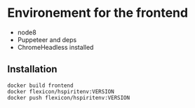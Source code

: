# Environement for the frontend

* node8
* Puppeteer and deps
* ChromeHeadless installed

## Installation

    docker build frontend
    docker flexicon/hspiritenv:VERSION
    docker push flexicon/hspiritenv:VERSION

